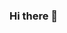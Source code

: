 ### Hi there 👋

<!--
**MingHuiT/MingHuiT** is a ✨ _special_ ✨ repository because its `README.md` (this file) appears on your GitHub profile.

Here are some ideas to get you started:

- 🔭 I’m currently studying in Universiti Sains Malaysia as a second year Computer Science student
- 🌱 I’m currently learning JavaScript, HTML, CSS, Python
- 👯 I’m looking to collaborate on web development projects and also explore in UI/UX projects
- 🤔 I’m looking for help with ...
- 💬 Ask me about ...
- 📫 How to reach me: tiewminghui@gmail.com
- 😄 Pronouns: ...
- ⚡ Fun fact: ...
-->
